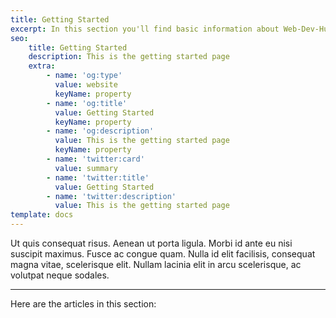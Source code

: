 ```yaml
---
title: Getting Started
excerpt: In this section you'll find basic information about Web-Dev-Hub and how to use it.
seo:
    title: Getting Started
    description: This is the getting started page
    extra:
        - name: 'og:type'
          value: website
          keyName: property
        - name: 'og:title'
          value: Getting Started
          keyName: property
        - name: 'og:description'
          value: This is the getting started page
          keyName: property
        - name: 'twitter:card'
          value: summary
        - name: 'twitter:title'
          value: Getting Started
        - name: 'twitter:description'
          value: This is the getting started page
template: docs
---
```


Ut quis consequat risus. Aenean ut porta ligula. Morbi id ante eu nisi suscipit maximus. Fusce ac congue quam. Nulla id elit facilisis, consequat magna vitae, scelerisque elit. Nullam lacinia elit in arcu scelerisque, ac volutpat neque sodales.

---

Here are the articles in this section:

